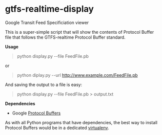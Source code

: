 gtfs-realtime-display
=====================

Google Transit Feed Specificiation viewer

This is a super-simple script that will show the contents of Protocol Buffer file that follows the GTFS-realtime Protocol Buffer standard.

**Usage**
>    python display.py --file FeedFile.pb

or
>    python diplay.py --url http://www.example.com/FeedFile.pb
    
And saving the output to a file is easy:
>    python display.py --file FeedFile.pb > output.txt

**Dependencies**
  * Google [Protocol Buffers](http://code.google.com/p/protobuf/downloads/list)

As with all Python programs that have dependencies, the best way to install Protocol Buffers would be in a dedicated [virtualenv](http://www.virtualenv.org/en/latest/).

